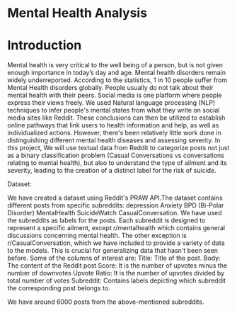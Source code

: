 # Mental Health Analysis

# Introduction

Mental health is very critical to the well being of a person, but is not given enough importance in today’s day and age. Mental health disorders remain widely underreported. According to the statistics, 1 in 10 people suffer from Mental Health disorders globally. People usually do not talk about their mental health with their peers. Social media is one platform where people express their views freely. We used Natural language processing (NLP) techniques to infer people's mental states from what they write on social media sites like Reddit. These conclusions can then be utilized to establish online pathways that link users to health information and help, as well as individualized actions. However, there's been relatively little work done in distinguishing different mental health diseases and assessing severity.
In this project, We will use textual data from Reddit to categorize posts not just as a binary classification problem (Casual Conversations vs conversations relating to mental health), but also to understand the type of ailment and its severity, leading to the creation of a distinct label for the risk of suicide.

Dataset:

We have created a dataset using Reddit's PRAW API.The dataset contains different posts from specific subreddits:
depression
Anxiety
BPD (Bi-Polar Disorder)
MentalHealth
SuicideWatch
CasualConversation.
We have used the subreddits as labels for the posts. Each subreddit is designed to represent a specific ailment, except r/mentalhealth which contains general discussions concerning mental health. The other exception is r/CasualConversation, which we have included to provide a variety of data to the models. This is crucial for generalizing data that hasn't been seen before.
Some of the columns of interest are:
Title: Title of the post.
Body: The content of the Reddit post
Score: It is the number of upvotes minus the number of downvotes
Upvote Ratio: It is the number of upvotes divided by total number of votes
Subreddit: Contains labels depicting which subreddit the corresponding post belongs to.

We have around 6000 posts from the above-mentioned subreddits.



